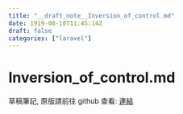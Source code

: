```yaml
---
title: "__draft_note__Inversion_of_control.md"
date: 1919-08-10T11:45:14Z
draft: false
categories: ["laravel"]
---
```


# Inversion_of_control.md

草稿筆記, 原版請前往 github 查看: [連結](https://github.com/tinghaolai/just-random-note/blob/master/laravel/Inversion_of_control.md)